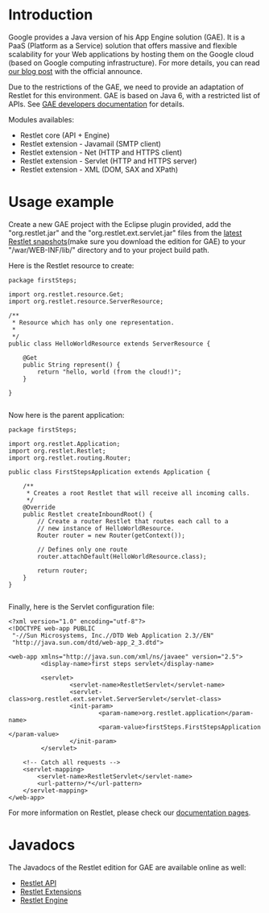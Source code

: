 # Introduction

Google provides a Java version of his App Engine solution (GAE). It is a
PaaS (Platform as a Service) solution that offers massive and flexible
scalability for your Web applications by hosting them on the Google
cloud (based on Google computing infrastructure). For more details, you
can read [our blog
post](http://blog.restlet.com/2009/04/11/restlet-in-the-cloud-with-google-app-engine/)
with the official announce.

Due to the restrictions of the GAE, we need to provide an adaptation of
Restlet for this environment. GAE is based on Java 6, with a restricted
list of APIs. See [GAE developers
documentation](https://developers.google.com/appengine/)
for details.

Modules availables:

-   Restlet core (API + Engine)
-   Restlet extension - Javamail (SMTP client)
-   Restlet extension - Net (HTTP and HTTPS client)
-   Restlet extension - Servlet (HTTP and HTTPS server)
-   Restlet extension - XML (DOM, SAX and XPath)

# Usage example

Create a new GAE project with the Eclipse plugin provided, add the
"org.restlet.jar" and the "org.restlet.ext.servlet.jar" files from the
[latest Restlet snapshots](http://restlet.com/downloads/current?distribution=zip&release=unstable&edition=gae)(make
sure you download the edition for GAE) to your "/war/WEB-INF/lib/"
directory and to your project build path.

Here is the Restlet resource to create:


<pre class="language-java"><code class="language-java">package firstSteps;

import org.restlet.resource.Get;
import org.restlet.resource.ServerResource;

/**
 * Resource which has only one representation.
 *
 */
public class HelloWorldResource extends ServerResource {

    @Get
    public String represent() {
        return "hello, world (from the cloud!)";
    }

}

</code></pre>

Now here is the parent application:


<pre class="language-java"><code class="language-java">package firstSteps;

import org.restlet.Application;
import org.restlet.Restlet;
import org.restlet.routing.Router;

public class FirstStepsApplication extends Application {

    /**
     * Creates a root Restlet that will receive all incoming calls.
     */
    @Override
    public Restlet createInboundRoot() {
        // Create a router Restlet that routes each call to a
        // new instance of HelloWorldResource.
        Router router = new Router(getContext());

        // Defines only one route
        router.attachDefault(HelloWorldResource.class);

        return router;
    }
}

</code></pre>

Finally, here is the Servlet configuration file:


<pre class="language-markup"><code class="language-markup">&lt;?xml version=&quot;1.0&quot; encoding=&quot;utf-8&quot;?&gt;
&lt;!DOCTYPE web-app PUBLIC
 &quot;-//Sun Microsystems, Inc.//DTD Web Application 2.3//EN&quot;
 &quot;http://java.sun.com/dtd/web-app_2_3.dtd&quot;&gt;

&lt;web-app xmlns=&quot;http://java.sun.com/xml/ns/javaee&quot; version=&quot;2.5&quot;&gt;
         &lt;display-name&gt;first steps servlet&lt;/display-name&gt;

         &lt;servlet&gt;
                 &lt;servlet-name&gt;RestletServlet&lt;/servlet-name&gt;
                 &lt;servlet-class&gt;org.restlet.ext.servlet.ServerServlet&lt;/servlet-class&gt;
                 &lt;init-param&gt;
                         &lt;param-name&gt;org.restlet.application&lt;/param-name&gt;
                         &lt;param-value&gt;firstSteps.FirstStepsApplication  &lt;/param-value&gt;
                 &lt;/init-param&gt;
         &lt;/servlet&gt;

    &lt;!-- Catch all requests --&gt;
    &lt;servlet-mapping&gt;
        &lt;servlet-name&gt;RestletServlet&lt;/servlet-name&gt;
        &lt;url-pattern&gt;/*&lt;/url-pattern&gt;
    &lt;/servlet-mapping&gt;
&lt;/web-app&gt;
</code></pre>

For more information on Restlet, please check our [documentation
pages](javadocs://jse/).

# Javadocs

The Javadocs of the Restlet edition for GAE are available online as
well:

-   [Restlet
    API](javadocs://gae/api/)
-   [Restlet
    Extensions](javadocs://gae/ext/)
-   [Restlet
    Engine](javadocs://gae/engine/)
